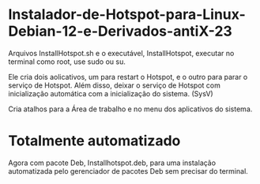 # Instalador-de-Hotspot-para-Linux-Debian-12-e-Derivados-antiX-23

Arquivos InstallHotspot.sh e o executável, InstallHotspot, executar no terminal como root, use sudo ou su.

Ele cria dois aolicativos, um para restart o Hotspot, e o outro para parar o serviço de Hotspot. Além disso, deixar o serviço de Hotspot com inicialização automática com a inicialização do sistema. (SysV)

Cria atalhos para a Área de trabalho e no menu dos aplicativos do sistema.

# Totalmente automatizado

Agora com pacote Deb, Installhotspot.deb, para uma instalação automatizada pelo gerenciador de pacotes Deb sem precisar do terminal. 
